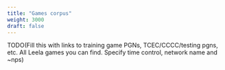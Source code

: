 ```yaml
---
title: "Games corpus"
weight: 3000
draft: false
---
```


TODO(Fill this with links to training game PGNs, TCEC/CCCC/testing pgns, etc. All Leela games you can find. Specify time control, network name and ~nps)
